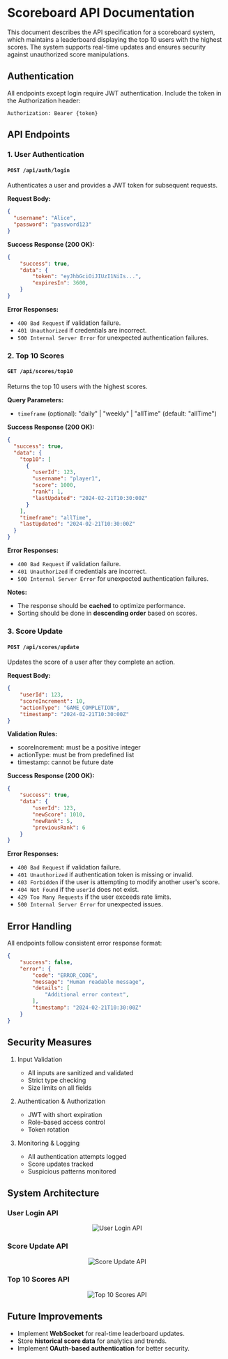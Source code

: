 
# Scoreboard API Documentation
This document describes the API specification for a scoreboard system, which maintains a leaderboard displaying the top 10 users with the highest scores. The system supports real-time updates and ensures security against unauthorized score manipulations.

## Authentication
All endpoints except login require JWT authentication. Include the token in the Authorization header:
```
Authorization: Bearer {token}
```

## API Endpoints

### 1. User Authentication
#### `POST /api/auth/login`
Authenticates a user and provides a JWT token for subsequent requests.

**Request Body:**
```json
{
  "username": "Alice",
  "password": "password123"
}
```

**Success Response (200 OK):**
```json
{
    "success": true,
    "data": {
		"token": "eyJhbGciOiJIUzI1NiIs...",
	    "expiresIn": 3600,
	}
}
```

**Error Responses:**
-   `400 Bad Request` if validation failure.
-   `401 Unauthorized` if credentials are incorrect.
-   `500 Internal Server Error` for unexpected authentication failures.

### 2. Top 10 Scores
#### `GET /api/scores/top10`
Returns the top 10 users with the highest scores.

**Query Parameters:**
- `timeframe` (optional): "daily" | "weekly" | "allTime" (default: "allTime")

**Success Response (200 OK):**
```json
{
  "success": true,
  "data": {
    "top10": [
      {
        "userId": 123,
        "username": "player1",
        "score": 1000,
        "rank": 1,
        "lastUpdated": "2024-02-21T10:30:00Z"
      }
    ],
    "timeframe": "allTime",
    "lastUpdated": "2024-02-21T10:30:00Z"
  }
}
```

**Error Responses:**
-   `400 Bad Request` if validation failure.
-   `401 Unauthorized` if credentials are incorrect.
-   `500 Internal Server Error` for unexpected authentication failures.

**Notes:**
-   The response should be **cached** to optimize performance.
-   Sorting should be done in **descending order** based on scores.

### 3. Score Update
#### `POST /api/scores/update`
Updates the score of a user after they complete an action.

**Request Body:**
```json
{
    "userId": 123,
    "scoreIncrement": 10,
    "actionType": "GAME_COMPLETION",
    "timestamp": "2024-02-21T10:30:00Z"
}
```

**Validation Rules:**
- scoreIncrement: must be a positive integer
- actionType: must be from predefined list
- timestamp: cannot be future date

**Success Response (200 OK):**
```json
{
    "success": true,
    "data": {
        "userId": 123,
        "newScore": 1010,
        "newRank": 5,
        "previousRank": 6
    }
}
```
**Error Responses:**
-   `400 Bad Request` if validation failure.
-   `401 Unauthorized` if authentication token is missing or invalid.
-   `403 Forbidden` if the user is attempting to modify another user's score.
-   `404 Not Found` if the `userId` does not exist.
-   `429 Too Many Requests` if the user exceeds rate limits.
-   `500 Internal Server Error` for unexpected issues.

## Error Handling
All endpoints follow consistent error response format:

```json
{
    "success": false,
    "error": {
        "code": "ERROR_CODE",
        "message": "Human readable message",
        "details": [
	        "Additional error context",
	    ],
        "timestamp": "2024-02-21T10:30:00Z"
    }
}
```

## Security Measures
1. Input Validation
   - All inputs are sanitized and validated
   - Strict type checking
   - Size limits on all fields

2. Authentication & Authorization
   - JWT with short expiration
   - Role-based access control
   - Token rotation

3. Monitoring & Logging
   - All authentication attempts logged
   - Score updates tracked
   - Suspicious patterns monitored

## System Architecture

### User Login API
<p align="center">
  <img src="images/user-login-api.png" alt="User Login API">
</p>

### Score Update API
<p align="center">
  <img src="images/score-update-api.png" alt="Score Update API">
</p>

### Top 10 Scores API
<p align="center">
  <img src="images/top10-scores-api.png" alt="Top 10 Scores API">
</p>

## Future Improvements
-   Implement **WebSocket** for real-time leaderboard updates.
-   Store **historical score data** for analytics and trends.
-   Implement **OAuth-based authentication** for better security.
